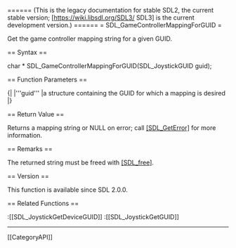 ====== (This is the legacy documentation for stable SDL2, the current stable version; [https://wiki.libsdl.org/SDL3/ SDL3] is the current development version.) ======
= SDL_GameControllerMappingForGUID =

Get the game controller mapping string for a given GUID.

== Syntax ==

<syntaxhighlight lang='c'>
char * SDL_GameControllerMappingForGUID(SDL_JoystickGUID guid);
</syntaxhighlight>

== Function Parameters ==

{|
|'''guid'''
|a structure containing the GUID for which a mapping is desired
|}

== Return Value ==

Returns a mapping string or NULL on error; call [[SDL_GetError]]() for more
information.

== Remarks ==

The returned string must be freed with [[SDL_free]]().

== Version ==

This function is available since SDL 2.0.0.

== Related Functions ==

:[[SDL_JoystickGetDeviceGUID]]
:[[SDL_JoystickGetGUID]]

----
[[CategoryAPI]]


